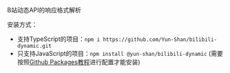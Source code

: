B站动态API的响应格式解析

安装方式：
- 支持TypeScript的项目：`npm i https://github.com/Yun-Shan/bilibili-dynamic.git`
- 只支持JavaScript的项目：`npm install @yun-shan/bilibili-dynamic` (需要按照[Github Packages教程](https://docs.github.com/en/packages/working-with-a-github-packages-registry/working-with-the-npm-registry#installing-a-package)进行配置才能安装)
